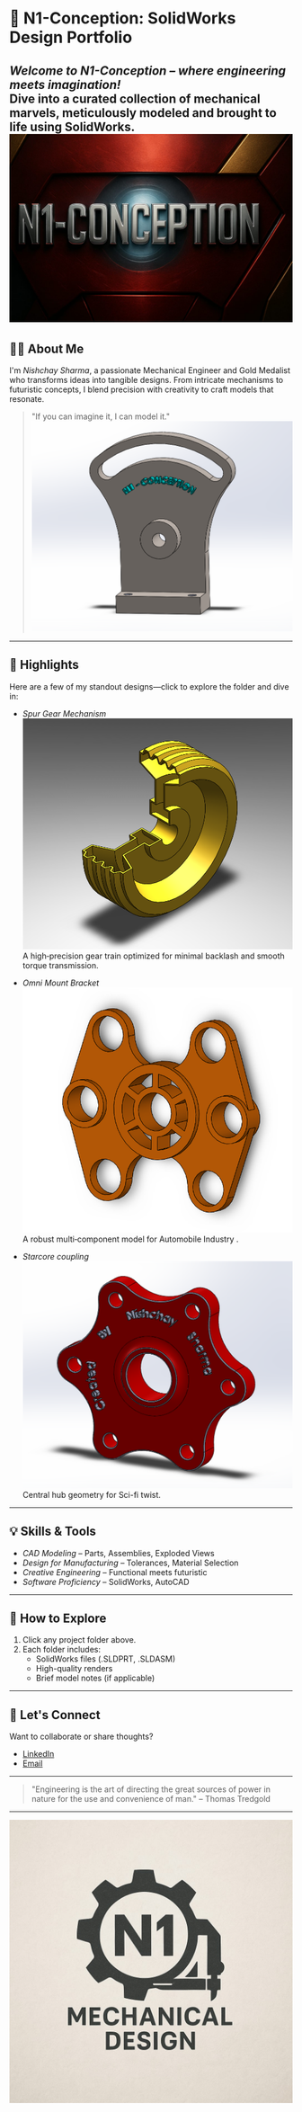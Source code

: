 
# 🚀 N1-Conception: SolidWorks Design Portfolio



*Welcome to N1-Conception – where engineering meets imagination!*  
Dive into a curated collection of mechanical marvels, meticulously modeled and brought to life using SolidWorks.
![Profile](./profile.jpg)
---

## 👨‍💻 About Me

I'm *Nishchay Sharma*, a passionate Mechanical Engineer and Gold Medalist who transforms ideas into tangible designs. From intricate mechanisms to futuristic concepts, I blend precision with creativity to craft models that resonate.

> "If you can imagine it, I can model it."  
![Alt Text](./imagine.png)
---

## 🌟 Highlights

Here are a few of my standout designs—click to explore the folder and dive in:

- *Spur Gear Mechanism*
 ![Project‑1](./Part1.png) 
  A high‑precision gear train optimized for minimal backlash and smooth torque transmission.

- *Omni Mount Bracket* 
 ![Project‑2](./part2.png)  
  A robust multi‑component model for Automobile Industry .

- *Starcore coupling* 
 ![Project‑3](./part3.png)  
  Central hub geometry for Sci-fi twist.


---

## 💡 Skills & Tools

- *CAD Modeling* – Parts, Assemblies, Exploded Views  
- *Design for Manufacturing* – Tolerances, Material Selection  
- *Creative Engineering* – Functional meets futuristic  
- *Software Proficiency* – SolidWorks, AutoCAD 

---

## 📂 How to Explore

1. Click any project folder above.
2. Each folder includes:
   - SolidWorks files (.SLDPRT, .SLDASM)
   - High-quality renders
   - Brief model notes (if applicable)

---

## 🤝 Let's Connect

Want to collaborate or share thoughts?

- [LinkedIn](https://www.linkedin.com/in/nishchay-sharma-b354a1221?utm_source=share&utm_campaign=share_via&utm_content=profile&utm_medium=android_app)  
- [Email](mailto:nishchaysharma1502@gmail.com)



---

> "Engineering is the art of directing the great sources of power in nature for the use and convenience of man." – Thomas Tredgold

---
![Project‑04](./04.jpg)
